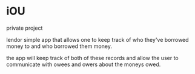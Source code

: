 # iOU
private project


lendor
simple app that allows one to keep track of who they've borrowed money to and who borrowed them money.

the app will keep track of both of these records and allow the user to communicate with owees and owers about the moneys owed.
